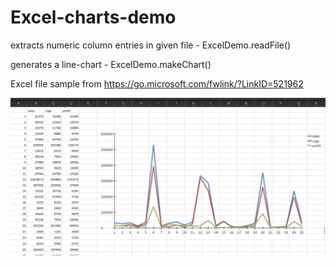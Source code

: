 # Excel-charts-demo

extracts numeric column entries in given file - ExcelDemo.readFile()

generates a line-chart - ExcelDemo.makeChart()

Excel file sample from https://go.microsoft.com/fwlink/?LinkID=521962

![(sales, cogs, profit), 25 rows](chart.png)


